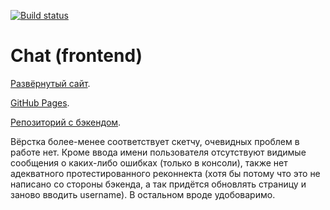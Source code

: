 [![Build status](https://ci.appveyor.com/api/projects/status/58whk6bg57kbbrvn?svg=true)](https://ci.appveyor.com/project/LiquidAssContainer/ahj-sse-ws-chat-frontend)

# Chat (frontend)

[Развёрнутый сайт](https://ahj-sse-ws-chat.herokuapp.com).

[GitHub Pages](https://liquidasscontainer.github.io/ahj_sse-ws_chat_frontend).

[Репозиторий с бэкендом](https://github.com/LiquidAssContainer/ahj_sse-ws_reportage_backend).

Вёрстка более-менее соответствует скетчу, очевидных проблем в работе нет. Кроме ввода имени пользователя отсутствуют видимые сообщения о каких-либо ошибках (только в консоли), также нет адекватного протестированного реконнекта (хотя бы потому что это не написано со стороны бэкенда, а так придётся обновлять страницу и заново вводить username). В остальном вроде удобоваримо.
